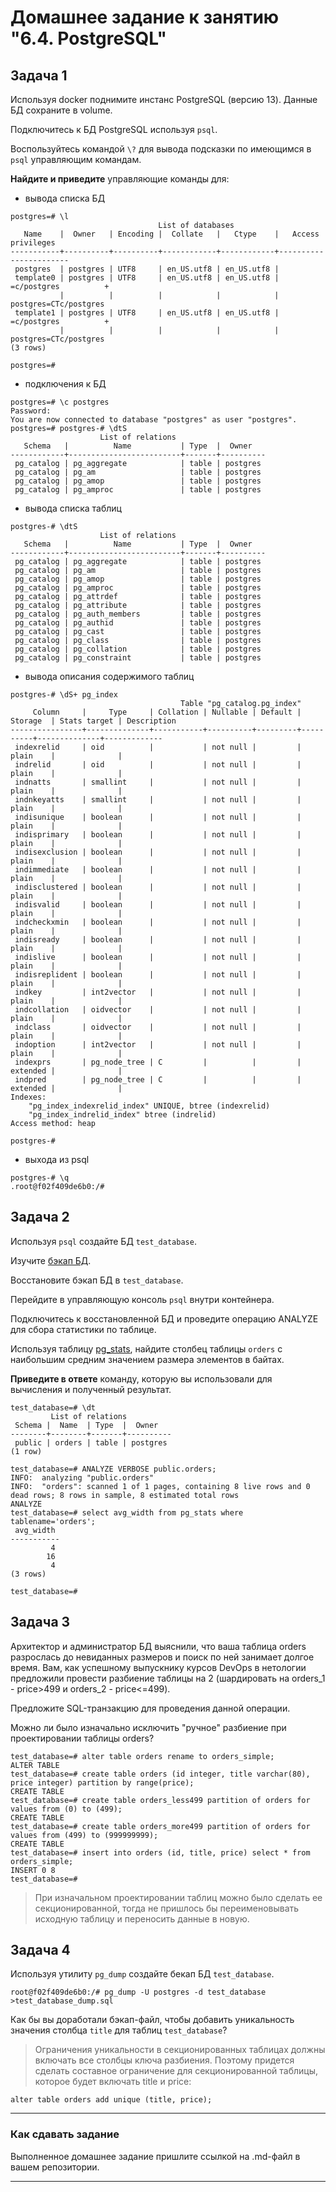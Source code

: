 # Домашнее задание к занятию "6.4. PostgreSQL"

## Задача 1

Используя docker поднимите инстанс PostgreSQL (версию 13). Данные БД сохраните в volume.

Подключитесь к БД PostgreSQL используя `psql`.

Воспользуйтесь командой `\?` для вывода подсказки по имеющимся в `psql` управляющим командам.

**Найдите и приведите** управляющие команды для:
- вывода списка БД
```
postgres=# \l
                                 List of databases
   Name    |  Owner   | Encoding |  Collate   |   Ctype    |   Access privileges   
-----------+----------+----------+------------+------------+-----------------------
 postgres  | postgres | UTF8     | en_US.utf8 | en_US.utf8 | 
 template0 | postgres | UTF8     | en_US.utf8 | en_US.utf8 | =c/postgres          +
           |          |          |            |            | postgres=CTc/postgres
 template1 | postgres | UTF8     | en_US.utf8 | en_US.utf8 | =c/postgres          +
           |          |          |            |            | postgres=CTc/postgres
(3 rows)

postgres=# 
```
- подключения к БД
```
postgres=# \c postgres
Password: 
You are now connected to database "postgres" as user "postgres".
postgres=# postgres-# \dtS
                    List of relations
   Schema   |          Name           | Type  |  Owner   
------------+-------------------------+-------+----------
 pg_catalog | pg_aggregate            | table | postgres
 pg_catalog | pg_am                   | table | postgres
 pg_catalog | pg_amop                 | table | postgres
 pg_catalog | pg_amproc               | table | postgres
```
- вывода списка таблиц
```
postgres-# \dtS
                    List of relations
   Schema   |          Name           | Type  |  Owner   
------------+-------------------------+-------+----------
 pg_catalog | pg_aggregate            | table | postgres
 pg_catalog | pg_am                   | table | postgres
 pg_catalog | pg_amop                 | table | postgres
 pg_catalog | pg_amproc               | table | postgres
 pg_catalog | pg_attrdef              | table | postgres
 pg_catalog | pg_attribute            | table | postgres
 pg_catalog | pg_auth_members         | table | postgres
 pg_catalog | pg_authid               | table | postgres
 pg_catalog | pg_cast                 | table | postgres
 pg_catalog | pg_class                | table | postgres
 pg_catalog | pg_collation            | table | postgres
 pg_catalog | pg_constraint           | table | postgres
```
- вывода описания содержимого таблиц
```
postgres-# \dS+ pg_index
                                      Table "pg_catalog.pg_index"
     Column     |     Type     | Collation | Nullable | Default | Storage  | Stats target | Description 
----------------+--------------+-----------+----------+---------+----------+--------------+-------------
 indexrelid     | oid          |           | not null |         | plain    |              | 
 indrelid       | oid          |           | not null |         | plain    |              | 
 indnatts       | smallint     |           | not null |         | plain    |              | 
 indnkeyatts    | smallint     |           | not null |         | plain    |              | 
 indisunique    | boolean      |           | not null |         | plain    |              | 
 indisprimary   | boolean      |           | not null |         | plain    |              | 
 indisexclusion | boolean      |           | not null |         | plain    |              | 
 indimmediate   | boolean      |           | not null |         | plain    |              | 
 indisclustered | boolean      |           | not null |         | plain    |              | 
 indisvalid     | boolean      |           | not null |         | plain    |              | 
 indcheckxmin   | boolean      |           | not null |         | plain    |              | 
 indisready     | boolean      |           | not null |         | plain    |              | 
 indislive      | boolean      |           | not null |         | plain    |              | 
 indisreplident | boolean      |           | not null |         | plain    |              | 
 indkey         | int2vector   |           | not null |         | plain    |              | 
 indcollation   | oidvector    |           | not null |         | plain    |              | 
 indclass       | oidvector    |           | not null |         | plain    |              | 
 indoption      | int2vector   |           | not null |         | plain    |              | 
 indexprs       | pg_node_tree | C         |          |         | extended |              | 
 indpred        | pg_node_tree | C         |          |         | extended |              | 
Indexes:
    "pg_index_indexrelid_index" UNIQUE, btree (indexrelid)
    "pg_index_indrelid_index" btree (indrelid)
Access method: heap

postgres-# 
```
- выхода из psql
```
postgres-# \q
.root@f02f409de6b0:/# 
```

## Задача 2

Используя `psql` создайте БД `test_database`.

Изучите [бэкап БД](https://github.com/netology-code/virt-homeworks/tree/master/06-db-04-postgresql/test_data).

Восстановите бэкап БД в `test_database`.

Перейдите в управляющую консоль `psql` внутри контейнера.

Подключитесь к восстановленной БД и проведите операцию ANALYZE для сбора статистики по таблице.

Используя таблицу [pg_stats](https://postgrespro.ru/docs/postgresql/12/view-pg-stats), найдите столбец таблицы `orders` 
с наибольшим средним значением размера элементов в байтах.

**Приведите в ответе** команду, которую вы использовали для вычисления и полученный результат.
```
test_database=# \dt
         List of relations
 Schema |  Name  | Type  |  Owner   
--------+--------+-------+----------
 public | orders | table | postgres
(1 row)

test_database=# ANALYZE VERBOSE public.orders;
INFO:  analyzing "public.orders"
INFO:  "orders": scanned 1 of 1 pages, containing 8 live rows and 0 dead rows; 8 rows in sample, 8 estimated total rows
ANALYZE
test_database=# select avg_width from pg_stats where tablename='orders';
 avg_width 
-----------
         4
        16
         4
(3 rows)

test_database=# 
```

## Задача 3

Архитектор и администратор БД выяснили, что ваша таблица orders разрослась до невиданных размеров и
поиск по ней занимает долгое время. Вам, как успешному выпускнику курсов DevOps в нетологии предложили
провести разбиение таблицы на 2 (шардировать на orders_1 - price>499 и orders_2 - price<=499).

Предложите SQL-транзакцию для проведения данной операции.

Можно ли было изначально исключить "ручное" разбиение при проектировании таблицы orders?
```
test_database=# alter table orders rename to orders_simple;
ALTER TABLE
test_database=# create table orders (id integer, title varchar(80), price integer) partition by range(price);
CREATE TABLE
test_database=# create table orders_less499 partition of orders for values from (0) to (499);
CREATE TABLE
test_database=# create table orders_more499 partition of orders for values from (499) to (999999999);
CREATE TABLE
test_database=# insert into orders (id, title, price) select * from orders_simple;
INSERT 0 8
test_database=# 
```
> При изначальном проектировании таблиц можно было сделать ее секционированной, тогда не пришлось бы переименовывать исходную таблицу и переносить данные в новую. 

## Задача 4

Используя утилиту `pg_dump` создайте бекап БД `test_database`.
```
root@f02f409de6b0:/# pg_dump -U postgres -d test_database >test_database_dump.sql
```
Как бы вы доработали бэкап-файл, чтобы добавить уникальность значения столбца `title` для таблиц `test_database`?
> Ограничения уникальности в секционированных таблицах должны включать все столбцы ключа разбиения. Поэтому придется сделать составное ограничение для секционированной таблицы, которое будет включать title и price:
```
alter table orders add unique (title, price);
```
---

### Как cдавать задание

Выполненное домашнее задание пришлите ссылкой на .md-файл в вашем репозитории.

---
